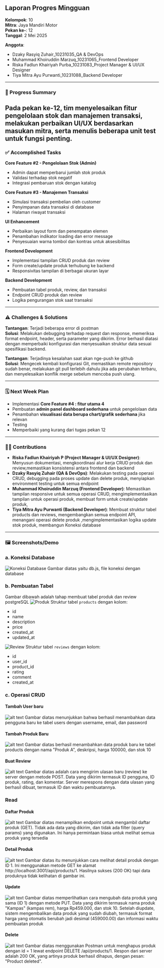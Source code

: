 ## **Laporan Progres Mingguan**

**Kelompok**: 10  
**Mitra**: Jaya Mandiri Motor  
**Pekan ke-**: 12  
**Tanggal**: 2 Mei 2025  

**Anggota**:
- Dzaky Rasyiq Zuhair_10231035_QA & DevOps  
- Muhammad Khoiruddin Marzuq_10231065_Frontend Developer  
- Riska Fadlun Khairiyah Purba_10231083_Project Manager & UI/UX Designer  
- Tiya Mitra Ayu Purwanti_10231088_Backend Developer  

---

### **📌 Progress Summary**
Pada pekan ke-12, tim menyelesaikan fitur pengelolaan stok dan manajemen transaksi, melakukan perbaikan UI/UX berdasarkan masukan mitra, serta menulis beberapa unit test untuk fungsi penting.
---

### **✅ Accomplished Tasks**

**Core Feature #2 - Pengelolaan Stok (Admin)**  
- Admin dapat memperbarui jumlah stok produk  
- Validasi terhadap stok negatif  
- Integrasi pembaruan stok dengan katalog  

**Core Feature #3 - Manajemen Transaksi**  
- Simulasi transaksi pembelian oleh customer  
- Penyimpanan data transaksi di database  
- Halaman riwayat transaksi  

**UI Enhancement**  
- Perbaikan layout form dan penempatan elemen  
- Penambahan indikator loading dan error message  
- Penyesuaian warna tombol dan kontras untuk aksesibilitas  

**Frontend Development**  
- Implementasi tampilan CRUD produk dan review  
- Form create/update produk terhubung ke backend  
- Responsivitas tampilan di berbagai ukuran layar  

**Backend Development**  
- Pembuatan tabel produk, review, dan transaksi  
- Endpoint CRUD produk dan review  
- Logika pengurangan stok saat transaksi 

---

### **⚠️ Challenges & Solutions**

**Tantangan**: Terjadi beberapa error di postman   
**Solusi**: Melakukan debugging terhadap request dan response, memeriksa format endpoint, header, serta parameter yang dikirim. Error berhasil diatasi dengan memperbaiki konfigurasi dan menyesuaikan struktur data sesuai spesifikasi backend.

**Tantangan**: Terjadinya kesalahan saat akan nge-push ke github    
**Solusi**: Mengecek kembali konfigurasi Git, memastikan remote repository sudah benar, melakukan git pull terlebih dahulu jika ada perubahan terbaru, dan menyelesaikan konflik merge sebelum mencoba push ulang.

---

### **🗓️ Next Week Plan**

- Implementasi **Core Feature #4 : fitur utama 4**  
- Pembuatan **admin panel dashboard sederhana** untuk pengelolaan data  
- Penambahan **visualisasi data berupa chart/grafik sederhana** jika relevan
- Testing
- Memperbaiki yang kurang dari tugas pekan 12 

---

### **🙋‍♀️ Contributions**

- **Riska Fadlun Khairiyah P (Project Manager & UI/UX Designer)**: Menyusun dokumentasi, mengkoordinasi alur kerja CRUD produk dan review,memastikan konsistensi antara frontend dan backend
- **Dzaky Rasyiq Zuhair (QA & DevOps)**: Melakukan testing pada operasi CRUD, debugging pada proses update dan delete produk, menyiapkan environment testing untuk semua endpoint
- **Muhammad Khoiruddin Marzuq (Frontend Developer)**: Memastikan tampilan responsive untuk semua operasi CRUD,   mengimplementasikan tampilan untuk operasi produk, membuat form untuk create/update produk, 
- **Tiya Mitra Ayu Purwanti (Backend Developer)**: Membuat struktur tabel products dan reviews,  mengembangkan semua endpoint API,  menangani operasi delete produk ,mengimplementasikan logika update stok produk, membangun Koneksi database
---

### **🖼️ Screenshots/Demo**

### a. Koneksi Database
![Koneksi Database](image-4.png)
Gambar diatas yaitu db.js, file koneksi dengan database

### b. Pembuatan Tabel
Gambar dibawah adalah tahap membuat tabel produk dan review postgreSQL
![Produk](image-5.png)
Struktur tabel `products` dengan kolom:
- id
- name
- description 
- price
- created_at
- updated_at

![Review](image-6.png)
Struktur tabel `reviews` dengan kolom:
- id
- user_id
- product_id
- rating
- comment
- created_at

### c. Operasi CRUD
#### Tambah User baru
![alt text](image-7.png)
Gambar diatas menunjukkan bahwa berhasil menambahkan data pengguna baru ke tabel users dengan username, email, dan password

#### Tambah Produk Baru
![alt text](image-8.png)
Gambar diatas berhasil menambahkan data produk baru ke tabel products dengan nama "Produk A", deskripsi, harga 100000, dan stok 10

#### Buat Review
![alt text](image-10.png)
Gambar diatas adalah cara mengirim ulasan baru (review) ke server dengan metode POST. Data yang dikirim termasuk ID pengguna, ID produk, rating, dan komentar. Server merespons dengan data ulasan yang berhasil dibuat, termasuk ID dan waktu pembuatannya.

### Read
#### Daftar Produk
![alt text](image-11.png)
Gambar diatas menampilkan endpoint untuk mengambil daftar produk (GET). Tidak ada data yang dikirim, dan tidak ada filter (query params) yang digunakan. Ini hanya permintaan biasa untuk melihat semua produk yang tersedia

#### Detail Produk
![alt text](image-12.png)
Gambar diatas itu menunjukkan cara melihat detail produk dengan ID 1. Ini menggunakan metode GET ke alamat http://localhost:3001/api/products/1. Hasilnya sukses (200 OK) tapi data produknya tidak kelihatan di gambar ini.

#### Update
![alt text](image-13.png)
Gambar diatas memperlihatkan cara mengubah data produk yang sama (ID 1) dengan metode PUT. Data yang dikirim termasuk nama produk "Kampas" (kampas rem), harga Rp459.000, dan stok 10. Setelah diupdate, sistem mengembalikan data produk yang sudah diubah, termasuk format harga yang otomatis berubah jadi desimal (459000.00) dan informasi waktu pembuatan produk

#### Delete
![alt text](image-9.png)
Gambar diatas menggunakan Postman untuk menghapus produk dengan id = 1 lewat endpoint DELETE /api/products/1. Respon dari server adalah 200 OK, yang artinya produk berhasil dihapus, dengan pesan: "Product deleted".
